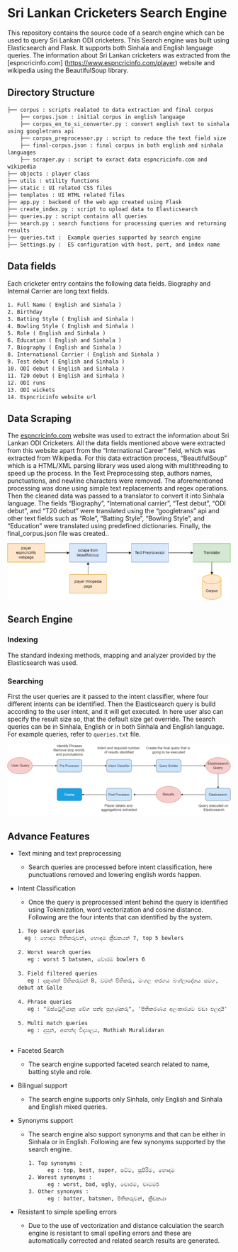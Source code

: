 # Sri Lankan Cricketers Search Engine

This repository contains the source code of a search engine which can be used to query Sri Lankan ODI cricketers. This
Search engine was built using Elasticsearch and Flask. It supports both Sinhala and English language queries. The
information about Sri Lankan cricketers was extracted from the [espncricinfo.com] (https://www.espncricinfo.com/player)
website and wikipedia using the BeautifulSoup library.

## Directory Structure

```
├── corpus : scripts realated to data extraction and final corpus
    ├── corpus.json : initial corpus in english language
    ├── corpus_en_to_si_converter.py : convert english text to sinhala using googletrans api
    ├── corpus_preprocessor.py : script to reduce the text field size
    ├── final-corpus.json : final corpus in both english and sinhala languages
    ├── scraper.py : script to exract data espncricinfo.com and wikipedia              
├── objects : player class 
├── utils : utility functions
├── static : UI related CSS files
├── templates : UI HTML related files  
├── app.py : backend of the web app created using Flask
├── create_index.py : script to upload data to Elasticsearch
├── queries.py : script contains all queries
├── search.py : search functions for processing queries and returning results
├── queries.txt :  Example queries supported by search engine  
├── Settings.py :  ES configuration with host, port, and index name

```

## Data fields

Each cricketer entry contains the following data fields. Biography and Internal Carrier are long text fields.

    1. Full Name ( English and Sinhala )
    2. Birthday 
    3. Batting Style ( English and Sinhala )
    4. Bowling Style ( English and Sinhala )
    5. Role ( English and Sinhala ) 
    6. Education ( English and Sinhala )
    7. Biography ( English and Sinhala )
    8. International Carrier ( English and Sinhala )
    9. Test debut ( English and Sinhala )
    10. ODI debut ( English and Sinhala )
    11. T20 debut ( English and Sinhala )
    12. ODI runs
    13. ODI wickets
    14. Espncricinfo website url

## Data Scraping

The [espncricinfo.com](https://www.espncricinfo.com/player) website was used to extract the information about Sri Lankan
ODI Cricketers. All the data fields mentioned above were extracted from this website apart from the “International
Career” field, which was extracted from Wikipedia. For this data extraction process, “BeautifulSoup” which is a HTML/XML
parsing library was used along with multithreading to speed up the process. In the Text Preprocessing step, authors
names, punctuations, and newline characters were removed. The aforementioned processing was done using simple text
replacements and regex operations. Then the cleaned data was passed to a translator to convert it into Sinhala language.
The fields “Biography”, “International carrier”, “Test debut”, “ODI debut”, and “T20 debut” were translated using the
“googletrans” api and other text fields such as “Role”, “Batting Style”, “Bowling Style”, and “Education” were
translated using predefined dictionaries. Finally, the final_corpus.json file was created..

![Data Scrape Workflow](assets/images/scrape.png)

## Search Engine

### Indexing

The standard indexing methods, mapping and analyzer provided by the Elasticsearch was used.

### Searching

First the user queries are it passed to the intent classifier, where four different intents can be identified. Then the
Elasticsearch query is build according to the user intent, and it will get executed. In here user also can specify the
result size so, that the default size get override. The search queries can be in Sinhala, English or in both Sinhala and
English language. For example queries, refer to `queries.txt` file.

![Search workflow](assets/images/search.png)

## Advance Features

- Text mining and text preprocessing
    - Search queries are processed before intent classification, here punctuations removed and lowering english words
      happen.

- Intent Classification
    - Once the query is preprocessed intent behind the query is identified using Tokenization, word vectorization and
      cosine distance. Following are the four intents that can identified by the system.
      
    ```
    1. Top search queries
      eg : හොඳම පිතිකරුවන්, හොඳම ක්‍රීඩකයන් 7, top 5 bowlers
    
    2. Worst search queries
       eg : worst 5 batsmen, චොරම bowlers 6
    
    3. Field filtered queries
       eg : දකුණත් පිතිකරුවන් 8, වමත් පිතිකරු, මංගල තරගය බංග්ලාදේශය සමග, debut at Galle
    
    4. Phrase queries
       eg : "ඕස්ට්‍රේලියානු වේග පන්දු පුහුණුකරු", 'පිතිකරණය අලංකාරයට වඩා ඵලදායී'
    
    5. Multi match queries
       eg : දසුන්, ආනන්ද විද්‍යාලය, Muthiah Muralidaran
       
    ```
  
- Faceted Search
    - The search engine supported faceted search related to name, batting style and role.

- Bilingual support
    - The search engine supports only Sinhala, only English and Sinhala and English mixed queries.

- Synonyms support
    - The search engine also support synonyms and that can be either in Sinhala or in English. Following are few
      synonyms supported by the search engine.
      ```
      1. Top synonyms :
            eg : top, best, super, පට්ට, සුපිරිම, හොඳම
      2. Worest synonyms :
            eg : worst, bad, ugly, චොරම, චාටර්ම
      3. Other synonyms :
            eg : batter, batsmen, පිතිකරුවන්, ක්‍රීඩකයා
      ```

- Resistant to simple spelling errors
    - Due to the use of vectorization and distance calculation the search engine is resistant to small spelling errors
      and these are automatically corrected and related search results are generated.


